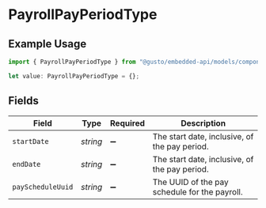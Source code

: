 # PayrollPayPeriodType

## Example Usage

```typescript
import { PayrollPayPeriodType } from "@gusto/embedded-api/models/components/payrollpayperiodtype.js";

let value: PayrollPayPeriodType = {};
```

## Fields

| Field                                         | Type                                          | Required                                      | Description                                   |
| --------------------------------------------- | --------------------------------------------- | --------------------------------------------- | --------------------------------------------- |
| `startDate`                                   | *string*                                      | :heavy_minus_sign:                            | The start date, inclusive, of the pay period. |
| `endDate`                                     | *string*                                      | :heavy_minus_sign:                            | The start date, inclusive, of the pay period. |
| `payScheduleUuid`                             | *string*                                      | :heavy_minus_sign:                            | The UUID of the pay schedule for the payroll. |